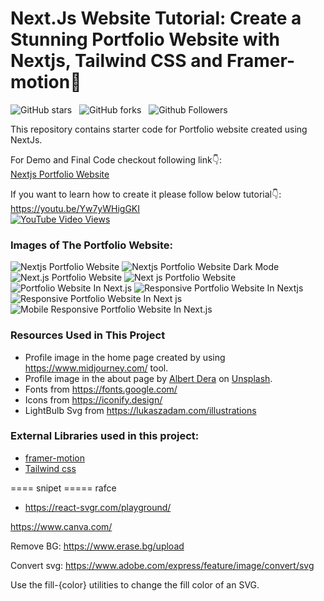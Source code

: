 # Next.Js Website Tutorial: Create a Stunning Portfolio Website with Nextjs, Tailwind CSS and Framer-motion🌟

![GitHub stars](https://img.shields.io/github/stars/codebucks27/Next.js-Developer-Portfolio-Starter-Code?style=social&logo=ApacheSpark&label=Stars)&nbsp;&nbsp;
![GitHub forks](https://img.shields.io/github/forks/codebucks27/Next.js-Developer-Portfolio-Starter-Code?style=social&logo=KashFlow&maxAge=3600)&nbsp;&nbsp;
![Github Followers](https://img.shields.io/github/followers/codebucks27.svg?style=social&label=Follow)&nbsp;&nbsp;<br />

This repository contains starter code for Portfolio website created using NextJs. <br />

For Demo and Final Code checkout following link👇: <br />
[Nextjs Portfolio Website](https://devdreaming.com//videos/nextjs-tutorial-build-portfolio-tailwind-css-framer-motion#code-links) <br />

If you want to learn how to create it please follow below tutorial👇: <br />
https://youtu.be/Yw7yWHigGKI <br />
[![YouTube Video Views](https://img.shields.io/youtube/views/Yw7yWHigGKI?style=social)](https://youtu.be/Yw7yWHigGKI)<br />

### Images of The Portfolio Website:

![Nextjs Portfolio Website](https://github.com/codebucks27/Next.js-Developer-Portfolio-Starter-Code/blob/main/website%20images/home-light-desktop.png)
![Nextjs Portfolio Website Dark Mode](https://github.com/codebucks27/Next.js-Developer-Portfolio-Starter-Code/blob/main/website%20images/home-dark-desktop.png)
![Next.js Portfolio Website](https://github.com/codebucks27/Next.js-Developer-Portfolio-Starter-Code/blob/main/website%20images/about-light-desktop.png)
![Next js Portfolio Website](https://github.com/codebucks27/Next.js-Developer-Portfolio-Starter-Code/blob/main/website%20images/projects-dark-desktop.png)
![Portfolio Website In Next.js](https://github.com/codebucks27/Next.js-Developer-Portfolio-Starter-Code/blob/main/website%20images/articles-light-desktop.png)
![Responsive Portfolio Website In Nextjs](https://github.com/codebucks27/Next.js-Developer-Portfolio-Starter-Code/blob/main/website%20images/about-light-mobile.png)
![Responsive Portfolio Website In Next js](https://github.com/codebucks27/Next.js-Developer-Portfolio-Starter-Code/blob/main/website%20images/projects-light-mobile.png)
![Mobile Responsive Portfolio Website In Next.js](https://github.com/codebucks27/Next.js-Developer-Portfolio-Starter-Code/blob/main/website%20images/articles-light-mobile.png)

### Resources Used in This Project

- Profile image in the home page created by using https://www.midjourney.com/ tool.
- Profile image in the about page by [Albert Dera](https://unsplash.com/@albertdera?utm_source=unsplash&utm_medium=referral&utm_content=creditCopyText)
  on [Unsplash](https://unsplash.com/photos/ILip77SbmOE?utm_source=unsplash&utm_medium=referral&utm_content=creditCopyText).
- Fonts from https://fonts.google.com/ <br />
- Icons from https://iconify.design/ <br />
- LightBulb Svg from https://lukaszadam.com/illustrations <br />

### External Libraries used in this project:

- [framer-motion](https://www.framer.com/motion/) <br />
- [Tailwind css](https://tailwindcss.com/) <br />

==== snipet =====
rafce

- https://react-svgr.com/playground/

https://www.canva.com/

Remove BG: https://www.erase.bg/upload

Convert svg: https://www.adobe.com/express/feature/image/convert/svg

Use the fill-{color} utilities to change the fill color of an SVG.
